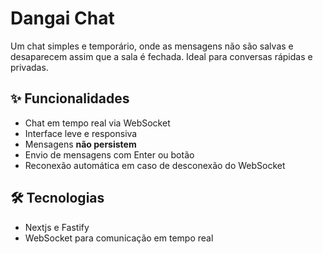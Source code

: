 # Dangai Chat

Um chat simples e temporário, onde as mensagens não são salvas e desaparecem assim que a sala é fechada. Ideal para conversas rápidas e privadas.

## ✨ Funcionalidades

- Chat em tempo real via WebSocket
- Interface leve e responsiva
- Mensagens **não persistem**
- Envio de mensagens com Enter ou botão
- Reconexão automática em caso de desconexão do WebSocket

## 🛠️ Tecnologias

- Nextjs e Fastify
- WebSocket para comunicação em tempo real
